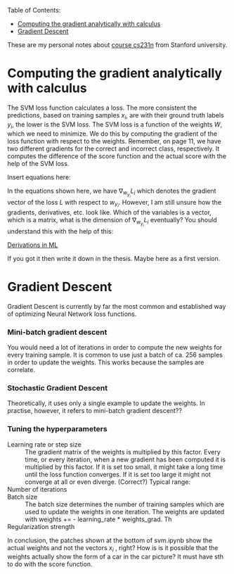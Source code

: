 
Table of Contents:
- [Computing the gradient analytically with calculus](#SVMlossgrad)
- [Gradient Descent](#graddescent)

These are my personal notes about [course cs231n](http://cs231n.stanford.edu/) from Stanford university. 

<a name='SVMlossgrad'></a>
# Computing the gradient analytically with calculus

The SVM loss function calculates a loss. The more consistent the predictions, based on training samples $x_i$, are with their ground truth labels $y_i$, the lower is the SVM loss. The SVM loss is a function of the weights $W$, which we need to minimize. We do this by computing the gradient of the loss function with respect to the weights. Remember, on page 11, we have two different gradients for the correct and incorrect class, respectively.
It computes the difference of the score function and the actual score with the help of the SVM loss.

Insert equations here:

In the equations shown here, we have $\nabla_{w_{y_i}} L_{i}$ which denotes the gradient vector of the loss $L$ with respect to $w_{y_i}$. However, I am still unsure how the gradients, derivatives, etc. look like. Which of the variables is a vector, which is a matrix, what is the dimension of $\nabla_{w_{y_i}} L_{i}$ eventually? You should understand this with the help of this: 

[Derivations in ML](http://cs231n.stanford.edu/vecDerivs.pdf)

If you got it then write it down in the thesis. Maybe here as a first version.


<a name='graddescent'></a>

# Gradient Descent


Gradient Descent is currently by far the most common and established way of optimizing Neural Network loss functions.

### Mini-batch gradient descent
You would need a lot of iterations in order to compute the new weights for every training sample.
It is common to use just a batch of ca. 256 samples in order to update the weights. This works because the samples are correlate.

### Stochastic Gradient Descent
Theoretically, it uses only a single example to update the weights. In practise, however, it refers to mini-batch gradient descent??

### Tuning the hyperparameters

<dl>
  <dt>Learning rate or step size</dt>
    <dd> The gradient matrix of the weights is multiplied by this factor. Every time, or every iteration, when a new gradient has been computed it is multiplied by this factor. If it is set too small, it might take a long time until the loss function converges. If it is set too large it might not converge at all or even diverge. (Correct?) Typical range: </dd>
  <dt>Number of iterations</dt>
    <dd></dd>
  <dt>Batch size</dt>
    <dd>The batch size determines the number of training samples which are used to update the weights in one iteration. The weights are updated with weights += - learning_rate * weights_grad. Th</dd>
  <dt>Regularization strength</dt>
    <dd></dd>

</dl>

In conclusion, the patches shown at the bottom of svm.ipynb show the actual weights and not the vectors $x_i$ , right? How is is it possible that the weights actually show the form of a car in the car picture? It must have sth to do with the score function.

